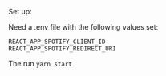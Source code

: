 Set up:

Need a .env file with the following values set:

```
REACT_APP_SPOTIFY_CLIENT_ID
REACT_APP_SPOTIFY_REDIRECT_URI
```

The run `yarn start`


